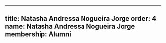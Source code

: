 ---
  title: Natasha Andressa Nogueira Jorge
  order: 4
  name: Natasha Andressa Nogueira Jorge
  membership: Alumni
  ---
  